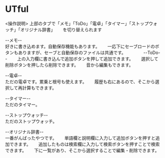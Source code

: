 # UTful  
<操作説明>
上部のタブで「メモ」「ToDo」「電卓」「タイマー」「ストップウォッチ」「オリジナル辞書」　　
を切り替えられます
  
--メモ--  
好きに書き込めます。自動保存機能もあります。　　
一応下にセーブロードのボタンもありますが、セーブと自動保存のファイルは共通です。　　
　　
--ToDo--　　
上の入力欄に書き込んで追加ボタンを押して追加できます。　　
選択して削除ボタンを押したら削除できます。　　
音から編集もできます。　　

--電卓--  
ただの電卓です。累乗と根号も使えます。　　
履歴も右にあるので、そこから選択して再計算もできます。　　
  
--タイマー--  
ただのタイマー。  
  
--ストップウォッチ--  
ただのストップウォッチ。  
  
--オリジナル辞書--  
一番がんばったやつです。　　
単語欄と説明欄に入力して追加ボタンを押すと追加できます。　　
追加したものは検索欄に入力して検索ボタンを押すことで検索できます。　　
下に一覧があり、そこから選択することで編集・削除できます。　　
